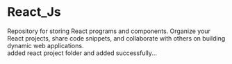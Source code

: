 # React_Js
Repository for storing React programs and components. Organize your React projects, share code snippets, and collaborate with others on building dynamic web applications.
<br> added react project folder and added successfully...
